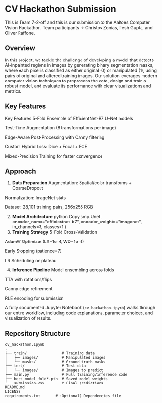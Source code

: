 # CV Hackathon Submission

This is Team 7-2-off and this is our submission to the Aaltoes Computer Vision Hackathon.
Team participants -> Christos Zonias, Iresh Gupta, and Oliver Raffone.

## Overview

In this project, we tackle the challenge of developing a model that detects AI-inpainted regions in images by generating binary segmentation masks, where each pixel is classified as either original (0) or manipulated (1), using pairs of original and altered training images. Our solution leverages modern computer vision techniques to preprocess the data, design and train a robust model, and evaluate its performance with clear visualizations and metrics.

## Key Features


Key Features
5-Fold Ensemble of EfficientNet-B7 U-Net models

Test-Time Augmentation (8 transformations per image)

Edge-Aware Post-Processing with Canny filtering

Custom Hybrid Loss: Dice + Focal + BCE

Mixed-Precision Training for faster convergence

## Approach

1. **Data Preparation**
Augmentation: Spatial/color transforms + CoarseDropout

Normalization: ImageNet stats

Dataset: 28,101 training pairs, 256x256 RGB

2. **Model Architecture**
python
Copy
smp.Unet(
    encoder_name="efficientnet-b7",
    encoder_weights="imagenet",
    in_channels=3,
    classes=1
)
3. **Training Strategy**
5-Fold Cross-Validation

AdamW Optimizer (LR=1e-4, WD=1e-4)

Early Stopping (patience=7)

LR Scheduling on plateau

4. **Inference Pipeline**
Model ensembling across folds

TTA with rotations/flips

Canny edge refinement

RLE encoding for submission

A fully documented Jupyter Notebook (`cv_hackathon.ipynb`) walks through our entire workflow, including code explanations, parameter choices, and visualization of results.

## Repository Structure
```
cv_hackathon.ipynb 
.
├── train/                # Training data
│   ├── images/           # Manipulated images
│   └── masks/            # Ground truth masks
├── test/                 # Test data
│   └── images/           # Images to predict
├── main.py               # Full training/inference code
├── best_model_fold*.pth  # Saved model weights
└── submission.csv        # Final predictions 
README.md
LICENSE
requirements.txt       # (Optional) Dependencies file
```
